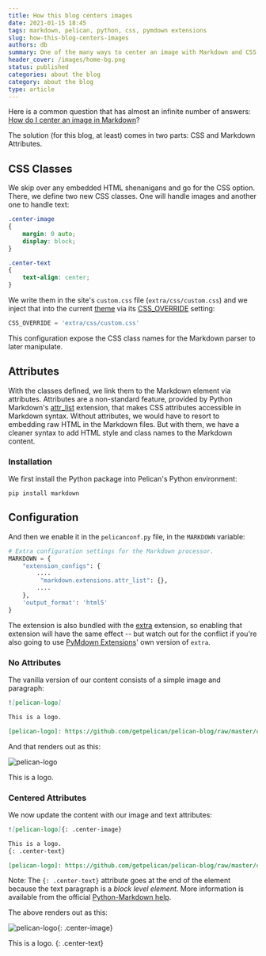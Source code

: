 ```yaml
---
title: How this blog centers images
date: 2021-01-15 18:45
tags: markdown, pelican, python, css, pymdown extensions
slug: how-this-blog-centers-images
authors: db
summary: One of the many ways to center an image with Markdown and CSS in a Pelican blog.
header_cover: /images/home-bg.png
status: published
categories: about the blog
category: about the blog
type: article
---
```

<!--
spell-checker:ignore
-->
Here is a common question that has almost an infinite number of answers:  [How do I center an image in Markdown]?

The solution (for this blog, at least) comes in two parts:  CSS and Markdown Attributes.

## CSS Classes

We skip over any embedded HTML shenanigans and go for the CSS option.  There, we define two new CSS classes.  One will handle images and another one to handle text:

```css
.center-image
{
    margin: 0 auto;
    display: block;
}

.center-text
{
    text-align: center;
}
```

We write them in the site's `custom.css` file (`extra/css/custom.css`) and we inject that into the current [theme] via its [CSS_OVERRIDE] setting:

```python
CSS_OVERRIDE = 'extra/css/custom.css'
```

This configuration expose the CSS class names for the Markdown parser to later manipulate.

## Attributes

With the classes defined, we link them to the Markdown element via attributes.  Attributes are a non-standard feature, provided by Python Markdown's [attr_list] extension, that makes CSS attributes accessible in Markdown syntax.  Without attributes, we would have to resort to embedding raw HTML in the Markdown files.  But with them, we have a cleaner syntax to add HTML style and class names to the Markdown content.

### Installation

We first install the Python package into Pelican's Python environment:

```console
pip install markdown
```

## Configuration

And then we enable it in the `pelicanconf.py` file, in the `MARKDOWN` variable:

```python
# Extra configuration settings for the Markdown processor.
MARKDOWN = {
    "extension_configs": {
        ....
         "markdown.extensions.attr_list": {},
        ....
    },
    'output_format': 'html5'
}
```

The extension is also bundled with the [extra] extension, so enabling that extension will have the same effect -- but watch out for the conflict if you're also going to use [PyMdown Extensions]' own version of `extra`.

### No Attributes

The vanilla version of our content consists of a simple image and paragraph:

```markdown
![pelican-logo]

This is a logo.

[pelican-logo]: https://github.com/getpelican/pelican-blog/raw/master/content/logo/pelican-logo-small.png
```

And that renders out as this:

![pelican-logo]

This is a logo.

[pelican-logo]: https://github.com/getpelican/pelican-blog/raw/master/content/logo/pelican-logo-small.png

### Centered Attributes

We now update the content with our image and text attributes:

```markdown
![pelican-logo]{: .center-image}

This is a logo.
{: .center-text}

[pelican-logo]: https://github.com/getpelican/pelican-blog/raw/master/content/logo/pelican-logo-small.png
```

Note: The `{: .center-text}` attribute goes at the end of the element because the text paragraph is a *block level element*.  More information is available from the official [Python-Markdown help].

The above renders out as this:

![pelican-logo]{: .center-image}

This is a logo.
{: .center-text}

[how do i center an image in markdown]: https://stackoverflow.com/questions/3912694/using-markdown-how-do-i-center-an-image-and-its-caption
[pelican]: https://blog.getpelican.com/logo/pelican-logo.png
[pelican-logo]: https://github.com/getpelican/pelican-blog/raw/master/content/logo/pelican-logo-small.png
[python-markdown help]: https://python-markdown.github.io/extensions/attr_list/#block-level
[extra]: https://python-markdown.github.io/extensions/extra/
[attr_list]: https://python-markdown.github.io/extensions/attr_list
[pymdown extensions]: https://facelessuser.github.io/pymdown-extensions/extensions/extra/
[theme]: https://github.com/gilsondev/pelican-clean-blog
[css_override]: https://github.com/gilsondev/pelican-clean-blog#user-defined-css
